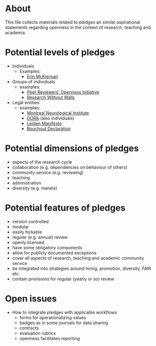 # About

This file collects materials related to pledges an similat aspirational statements regarding openness in the context of research, teaching and academia.

# Potential levels of pledges

* Individuals
  - Examples:
    - [Erin McKiernan](https://twitter.com/emckiernan13/status/668885842094522369)
* Groups of individuals
  - examples:
    - [Peer Reviewers' Openness Initiative](https://opennessinitiative.org/)
    - [Research Without Walls](http://www.researchwithoutwalls.org/451)
* Legal entities
  - examples:
    - [Montreal Neurological Institute](https://openscienceneuro.org/)
    - [DORA](https://sfdora.org/signers/) (also individuals)
    - [Leiden Manifesto](http://www.leidenmanifesto.org/)
    - [Bouchout Declaration](http://www.bouchoutdeclaration.org/signatories/organizations/)

# Potential dimensions of pledges

* aspects of the research cycle
* collaboration (e.g. dependencies on behaviour of others)
* community service (e.g. reviewing)
* teaching
* administration
* diversity (e.g. manels)

# Potential features of pledges

* version controlled
* modular
* easily forkable
* regular (e.g. annual) review
* openly licensed
* have some obligatory components
* allow for publicly documented exceptions
* cover all aspects of research, teaching and academic community service
* be integrated into strategies around hiring, promotion, diversity, FAIR etc.
* contain provisions for regular (yearly or so) review

# Open issues
* How to integrate pledges with applicable workflows
  - forms for operationalizing values
  - badges as in some journals for data sharing
  - contracts
  - evaluation rubrics
  - openness facilitates reporting
